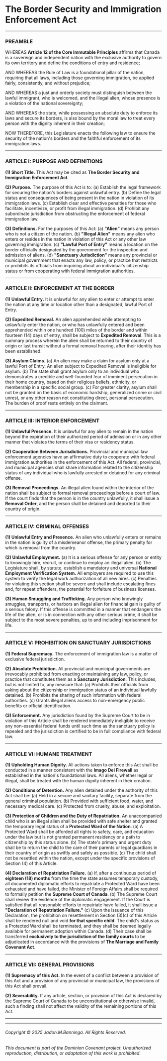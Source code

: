 # The Border Security and Immigration Enforcement Act

---

### PREAMBLE

WHEREAS **Article 12 of the Core Immutable Principles** affirms that Canada is a sovereign and independent nation with the exclusive authority to govern its own territory and define the conditions of entry and residence;

AND WHEREAS the Rule of Law is a foundational pillar of the nation, requiring that all laws, including those governing immigration, be applied fairly, consistently, and without prejudice;

AND WHEREAS a just and orderly society must distinguish between the lawful immigrant, who is welcomed, and the illegal alien, whose presence is a violation of the national sovereignty;

AND WHEREAS the state, while possessing an absolute duty to enforce its laws and secure its borders, is also bound by the moral law to treat every person with the dignity inherent in their creation;

NOW THEREFORE, this Legislature enacts the following law to ensure the security of the nation's borders and the faithful enforcement of its immigration laws.

---

### ARTICLE I: PURPOSE AND DEFINITIONS

**(1) Short Title.** This Act may be cited as **The Border Security and Immigration Enforcement Act**.

**(2) Purpose.** The purpose of this Act is to:
    (a) Establish the legal framework for securing the nation's borders against unlawful entry.
    (b) Define the legal status and consequences of being present in the nation in violation of its immigration laws.
    (c) Establish clear and effective penalties for those who facilitate, incentivize, or profit from illegal immigration.
    (d) Prohibit any subordinate jurisdiction from obstructing the enforcement of federal immigration law.

**(3) Definitions.** For the purposes of this Act:
    (a) **"Alien"** means any person who is not a citizen of the nation.
    (b) **"Illegal Alien"** means any alien who enters or resides in the nation in violation of this Act or any other law governing immigration.
    (c) **"Lawful Port of Entry"** means a location on the border officially designated by the government for the inspection and admission of aliens.
    (d) **"Sanctuary Jurisdiction"** means any provincial or municipal government that enacts any law, policy, or practice that restricts or prohibits its officials from inquiring about an individual's citizenship status or from cooperating with federal immigration authorities.

---

### ARTICLE II: ENFORCEMENT AT THE BORDER

**(1) Unlawful Entry.** It is unlawful for any alien to enter or attempt to enter the nation at any time or location other than a designated, lawful Port of Entry.

**(2) Expedited Removal.** An alien apprehended while attempting to unlawfully enter the nation, or who has unlawfully entered and been apprehended within one hundred (100) miles of the border and within fourteen (14) days of entry, shall be subject to **Expedited Removal**. This is a summary process wherein the alien shall be returned to their country of origin or last transit without a formal removal hearing, after their identity has been established.

**(3) Asylum Claims.**
    (a) An alien may make a claim for asylum only at a lawful Port of Entry. An alien subject to Expedited Removal is ineligible for asylum.
    (b) The state shall grant asylum only to an individual who demonstrates a credible and well-founded fear of imminent persecution in their home country, based on their religious beliefs, ethnicity, or membership in a specific social group.
    (c) For greater clarity, asylum shall not be granted on the basis of economic hardship, generalized crime or civil unrest, or any other reason not constituting direct, personal persecution. The burden of proof rests entirely on the claimant.

---

### ARTICLE III: INTERIOR ENFORCEMENT

**(1) Unlawful Presence.** It is unlawful for any alien to remain in the nation beyond the expiration of their authorized period of admission or in any other manner that violates the terms of their visa or residency status.

**(2) Cooperation Between Jurisdictions.** Provincial and municipal law enforcement agencies have an affirmative duty to cooperate with federal immigration authorities in the enforcement of this Act. All federal, provincial, and municipal agencies shall share information related to the citizenship status of any individual who is lawfully arrested or detained for any criminal offense.

**(3) Removal Proceedings.** An illegal alien found within the interior of the nation shall be subject to formal removal proceedings before a court of law. If the court finds that the person is in the country unlawfully, it shall issue a **Removal Order**, and the person shall be detained and deported to their country of origin.

---

### ARTICLE IV: CRIMINAL OFFENSES

**(1) Unlawful Entry and Presence.** An alien who unlawfully enters or remains in the nation is guilty of a misdemeanor offense, the primary penalty for which is removal from the country.

**(2) Unlawful Employment.**
    (a) It is a serious offense for any person or entity to knowingly hire, recruit, or continue to employ an illegal alien.
    (b) The Legislature shall, by statute, establish a mandatory and universal **National Employment Verification System.** All employers are required to use this system to verify the legal work authorization of all new hires.
    (c) Penalties for violating this section shall be severe and shall include escalating fines and, for repeat offenders, the potential for forfeiture of business licenses.

**(3) Human Smuggling and Trafficking.** Any person who knowingly smuggles, transports, or harbors an illegal alien for financial gain is guilty of a serious felony. If this offense is committed in a manner that endangers the life of the alien, or is in connection with any other serious crime, it shall be subject to the most severe penalties, up to and including imprisonment for life.

---

### ARTICLE V: PROHIBITION ON SANCTUARY JURISDICTIONS

**(1) Federal Supremacy.** The enforcement of immigration law is a matter of exclusive federal jurisdiction.
 
**(2) Absolute Prohibition.** All provincial and municipal governments are irrevocably prohibited from enacting or maintaining any law, policy, or practice that constitutes them as a **Sanctuary Jurisdiction**. This includes, but is not limited to, any measure that:
    (a) Prohibits their officials from asking about the citizenship or immigration status of an individual lawfully detained.
    (b) Prohibits the sharing of such information with federal authorities.
    (c) Grants illegal aliens access to non-emergency public benefits or official identification.

**(3) Enforcement.** Any jurisdiction found by the Supreme Court to be in violation of this Article shall be rendered immediately ineligible to receive any non-essential federal funds until such time as the sanctuary policy is repealed and the jurisdiction is certified to be in full compliance with federal law.

---

### ARTICLE VI: HUMANE TREATMENT

**(1) Upholding Human Dignity.** All actions taken to enforce this Act shall be conducted in a manner consistent with the **Imago Dei Firewall** as established in the nation's foundational laws. All aliens, whether legal or illegal, shall be treated with the human dignity inherent in their creation.

**(2) Conditions of Detention.** Any alien detained under the authority of this Act shall be:
    (a) Held in a secure and sanitary facility, separate from the general criminal population.
    (b) Provided with sufficient food, water, and necessary medical care.
    (c) Protected from cruelty, abuse, and exploitation.

**(3) Protection of Children and the Duty of Repatriation.** An unaccompanied child who is an illegal alien shall be provided with safe shelter and granted the temporary legal status of a **Protected Ward of the Nation**.
    (a) A Protected Ward shall be afforded all rights to safety, care, and education under the law but is not granted permanent residency or a path to citizenship by this status alone.
    (b) The state's primary and urgent duty shall be to return the child to the care of their parents or legal guardians in their country of origin as swiftly and safely as possible.
    (c) The child shall not be resettled within the nation, except under the specific provisions of Section (4) of this Article.

**(4) Declaration of Repatriation Failure.**
    (a) If, after a continuous period of **eighteen (18) months** from the time the state assumes temporary custody, all documented diplomatic efforts to repatriate a Protected Ward have been exhausted and have failed, the Minister of Foreign Affairs shall be required to formally petition the **Supreme Court of Canada**.
    (b) The Supreme Court shall review the evidence of the diplomatic engagement. If the Court is satisfied that all reasonable efforts to repatriate have failed, it shall issue a **"Declaration of Repatriation Failure."**
    (c) Upon the issuance of this Declaration, the prohibition on resettlement in Section (3)(c) of this Article shall be rendered null and void **for that specific child**. The child's status as a Protected Ward shall be terminated, and they shall be deemed legally available for permanent adoption within Canada.
    (d) Their case shall be transferred **exclusively to the jurisdiction of the family courts** to be adjudicated in accordance with the provisions of **The Marriage and Family Covenant Act**.

---

### ARTICLE VII: GENERAL PROVISIONS

**(1) Supremacy of this Act.** In the event of a conflict between a provision of this Act and a provision of any provincial or municipal law, the provisions of this Act shall prevail.

**(2) Severability.** If any article, section, or provision of this Act is declared by the Supreme Court of Canada to be unconstitutional or otherwise invalid, such a finding shall not affect the validity of the remaining portions of this Act.

---
---
###### Copyright © 2025 Jadon.M.Banninga. All Rights Reserved.

###### This document is part of the Dominion Covenant project. Unauthorized reproduction, distribution, or adaptation of this work is prohibited.